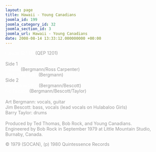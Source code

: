 ```yaml
---
layout: page
title: Hawaii - Young Canadians
joomla_id: 199
joomla_category_id: 32
joomla_section_id: 3
joomla_url: Hawaii - Young Canadians
date: 2008-08-14 13:33:12.000000000 +00:00
---
```

<span style="color: #ffffff">Hawaii 12&rdquo;</span><span style="color: #999999"><span style="color: #ffffff"> EP </span>(QEP 1201)<br /><br />Side 1<br /></span><span style="color: #ffffff">Hawaii</span><span style="color: #999999"><span style="color: #ffffff"> </span>(Bergmann/Ross Carpenter) <br /></span><span style="color: #ffffff">Well, Well, Well</span><span style="color: #999999"> (Bergmann) <br />Side 2<br /></span><span style="color: #ffffff">Hulabaloo Girls</span><span style="color: #999999"> (Bergmann/Bescott) <br /></span><span style="color: #ffffff">No Escape</span><span style="color: #999999"> (Bergmann/Bescott/Taylor) <br /><br />Art Bergmann: vocals, guitar<br />Jim Bescott: bass, vocals (lead vocals on Hulabaloo Girls)<br />Barry Taylor: drums<br /><br />Produced by Ted Thomas, Bob Rock, and Young Canadians.<br />Engineered by Bob Rock in September 1979 at Little Mountain Studio, Burnaby, Canada.</span><div><span style="color: #999999">&copy; 1979 (SOCAN), (p) 1980 Quintessence Records</span></div>
